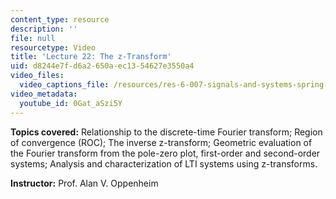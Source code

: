 ```yaml
---
content_type: resource
description: ''
file: null
resourcetype: Video
title: 'Lecture 22: The z-Transform'
uid: d8244e7f-d6a2-650a-ec13-54627e3550a4
video_files:
  video_captions_file: /resources/res-6-007-signals-and-systems-spring-2011/video-lectures/lecture-22-the-z-transform/0Gat_aSzi5Y.vtt
video_metadata:
  youtube_id: 0Gat_aSzi5Y
---
```


**Topics covered:** Relationship to the discrete-time Fourier transform; Region of convergence (ROC); The inverse z-transform; Geometric evaluation of the Fourier transform from the pole-zero plot, first-order and second-order systems; Analysis and characterization of LTI systems using z-transforms.

**Instructor:** Prof. Alan V. Oppenheim